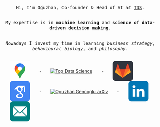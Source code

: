 <p align="center">
  <samp>
    Hi, I'm Oğuzhan, Co-founder & Head of AI at <a href="https://topdatascience.com/">TDS</a>.
  </samp>
  <br><br>
</p>

<p align="center">
  <samp>
    My expertise is in <b>machine learning</b> and <b>science of data-driven decision making</b>.
  </samp>
  <br><br>
</p>

<p align="center">
  <samp>
    Nowadays I invest my time in learning <i>business strategy</i>, <i>behavioural biology</i>, and <i>philosophy</i>.
  </samp>
  <br><br>
</p>

<a href="https://www.google.com/maps/place/Helsinki/@60.11021,24.7385081,10z/data=!3m1!4b1!4m5!3m4!1s0x46920bc796210691:0xcd4ebd843be2f763!8m2!3d60.1698557!4d24.938379">
  <img align="middle" alt="Oguzhan Gencoglu Location" width="64px" src="https://raw.githubusercontent.com/edent/SuperTinyIcons/099dc12b59179d07d534069bc8551718f786d91a/images/svg/google_maps.svg" hspace="30" />
</a>

<a href="https://topdatascience.com/">
  <img align="middle" alt="Top Data Science" width="64px" src="https://drive.google.com/uc?export=view&id=1JncAiFYy1p_D9zgHGcxuhz4pgdB4QYNS" hspace="30" />
</a>

<a href="https://gitlab.com/Gencoglu">
  <img align="middle" alt="Oguzhan Gencoglu GitLab" width="64px" src="https://raw.githubusercontent.com/edent/SuperTinyIcons/099dc12b59179d07d534069bc8551718f786d91a/images/svg/gitlab.svg" hspace="30" />
</a>

<a href="https://scholar.google.fi/citations?user=p3VQ5yEAAAAJ&hl=en">
  <img align="middle" alt="Oguzhan Gencoglu Google Scholar" width="64px" src="https://raw.githubusercontent.com/edent/SuperTinyIcons/099dc12b59179d07d534069bc8551718f786d91a/images/svg/google_scholar.svg" hspace="30" />
</a>

<a href="https://arxiv.org/search/cs?searchtype=author&query=Gencoglu%2C+O">
  <img align="middle" alt="Oguzhan Gencoglu arXiv" width="64px" src="https://drive.google.com/uc?export=view&id=16l9TR-UKvVYsq_T_knIQQydDVsynEBER" hspace="30" />
</a>

<a href="https://www.linkedin.com/in/ogencoglu/">
  <img align="middle" alt="Oguzhan Gencoglu LinkedIn" width="64px" src="https://raw.githubusercontent.com/edent/SuperTinyIcons/099dc12b59179d07d534069bc8551718f786d91a/images/svg/linkedin.svg" hspace="30" />
</a>

<a href="mailto:oguzhan.gencoglu@topdatascience.com">
  <img align="middle" alt="Oguzhan Gencoglu email" width="64px" src="https://raw.githubusercontent.com/edent/SuperTinyIcons/099dc12b59179d07d534069bc8551718f786d91a/images/svg/email.svg" hspace="30" />
</a>
